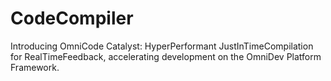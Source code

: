 # CodeCompiler
Introducing OmniCode Catalyst: HyperPerformant JustInTimeCompilation for RealTimeFeedback, accelerating development on the OmniDev Platform Framework.
